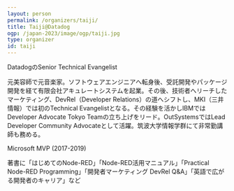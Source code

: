 ```yaml
---
layout: person
permalink: /organizers/taiji/
title: Taiji@Datadog
ogp: /japan-2023/image/ogp/taiji.jpg
type: organizer
id: taiji
---
```

DatadogのSenior Technical Evangelist

元美容師で元音楽家。ソフトウェアエンジニアへ転身後、受託開発やパッケージ開発を経て有限会社アキュレートシステムを起業。その後、技術者へリーチしたマーケティング、DevRel（Developer Relations）の道へシフトし、MKI（三井情報）では初のTechnical Evangelistとなる。その経験を活かしIBMではDeveloper Advocate Tokyo Teamの立ち上げをリード。OutSystemsではLead Developer Community Advocateとして活躍。筑波大学情報学群にて非常勤講師も務める。

Microsoft MVP (2017-2019)

著書に「はじめてのNode-RED」「Node-RED活用マニュアル」「Practical Node-RED Programming」「開発者マーケティング DevRel Q&A」「英語で広がる開発者のキャリア」など
